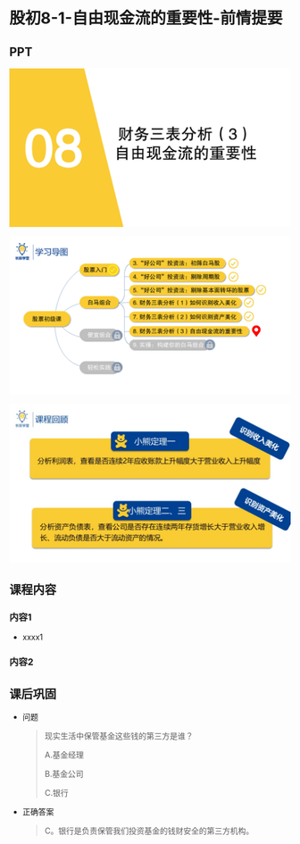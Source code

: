 # 股初8-1-自由现金流的重要性-前情提要

## PPT

![课程ppt](assets/8-1-1.jpeg)

![课程ppt](assets/8-1-2.jpeg)

![课程ppt](assets/8-1-3.jpeg)

## 课程内容

### 内容1

- xxxx1

  > 

### 内容2

## 课后巩固

- 问题

  > 现实生活中保管基金这些钱的第三方是谁？
  >
  > A.基金经理
  >
  > B.基金公司
  >
  > C.银行

- 正确答案

  > C。银行是负责保管我们投资基金的钱财安全的第三方机构。